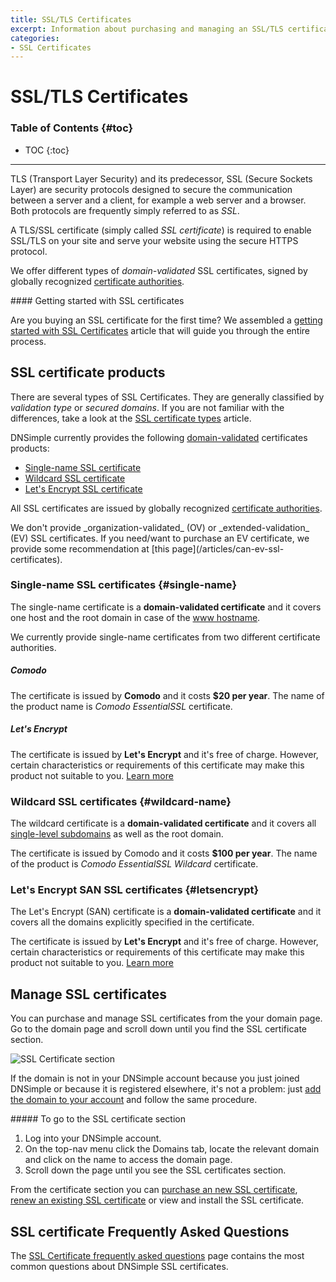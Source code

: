 ```yaml
---
title: SSL/TLS Certificates
excerpt: Information about purchasing and managing an SSL/TLS certificate with DNSimple.
categories:
- SSL Certificates
---
```


# SSL/TLS Certificates

### Table of Contents {#toc}

* TOC
{:toc}

---

TLS (Transport Layer Security) and its predecessor, SSL (Secure Sockets Layer) are security protocols designed to secure the communication between a server and a client, for example a web server and a browser. Both protocols are frequently simply referred to as _SSL_.

A TLS/SSL certificate (simply called _SSL certificate_) is required to enable SSL/TLS on your site and serve your website using the secure HTTPS protocol.

We offer different types of _domain-validated_ SSL certificates, signed by globally recognized [certificate authorities](/articles/ssl-certificate-authorities).

<callout>
#### Getting started with SSL certificates

Are you buying an SSL certificate for the first time? We assembled a [getting started with SSL Certificates](/articles/getting-started-ssl-certificates) article that will guide you through the entire process.
</callout>


## SSL certificate products

There are several types of SSL Certificates. They are generally classified by _validation type_ or _secured domains_. If you are not familiar with the differences, take a look at the [SSL certificate types](/articles/ssl-certificates-types) article.

DNSimple currently provides the following [domain-validated](/articles/ssl-certificates-email-validation) certificates products:

- [Single-name SSL certificate](#single-name)
- [Wildcard SSL certificate](#wildcard-name)
- [Let's Encrypt SSL certificate](#letsencrypt)

All SSL certificates are issued by globally recognized [certificate authorities](/articles/what-ssl-certificate-authorities).

<note>
We don't provide _organization-validated_ (OV) or _extended-validation_ (EV) SSL certificates. If you need/want to purchase an EV certificate, we provide some recommendation at [this page](/articles/can-ev-ssl-certificates).
</note>

### Single-name SSL certificates {#single-name}

The single-name certificate is a **domain-validated certificate** and it covers one host and the root domain in case of the [www hostname](/articles/ssl-certificate-hostname).

We currently provide single-name certificates from two different certificate authorities.

##### Comodo

The certificate is issued by **Comodo** and it costs **$20 per year**. The name of the product name is _Comodo EssentialSSL_ certificate.

##### Let's Encrypt

The certificate is issued by **Let's Encrypt** and it's free of charge. However, certain characteristics or requirements of this certificate may make this product not suitable to you. [Learn more](/articles/letsencrypt#products)

### Wildcard SSL certificates {#wildcard-name}

The wildcard certificate is a **domain-validated certificate** and it covers all [single-level subdomains](/articles/ssl-certificate-hostname) as well as the root domain.

The certificate is issued by Comodo and it costs **$100 per year**. The name of the product is _Comodo EssentialSSL Wildcard_ certificate.

### Let's Encrypt SAN SSL certificates {#letsencrypt}

The Let's Encrypt (SAN) certificate is a **domain-validated certificate** and it covers all the domains explicitly specified in the certificate.

The certificate is issued by **Let's Encrypt** and it's free of charge. However, certain characteristics or requirements of this certificate may make this product not suitable to you. [Learn more](/articles/letsencrypt#products)

## Manage SSL certificates

You can purchase and manage SSL certificates from the your domain page. Go to the domain page and scroll down until you find the SSL certificate section.

![SSL Certificate section](/files/domain-ssl-certificates-section.png)

If the domain is not in your DNSimple account because you just joined DNSimple or because it is registered elsewhere, it's not a problem: just [add the domain to your account](/articles/adding-domain) and follow the same procedure.

<div class="section-steps" markdown="1">
##### To go to the SSL certificate section

1.  Log into your DNSimple account.
1.  On the top-nav menu click the <label>Domains</label> tab, locate the relevant domain and click on the name to access the domain page.
1.  Scroll down the page until you see the <label>SSL certificates</label> section.
</div>

From the certificate section you can [purchase an new SSL certificate](/articles/purchasing-ssl-certificates), [renew an existing SSL certificate](/articles/renewing-ssl-certificate) or view and install the SSL certificate.


## SSL certificate Frequently Asked Questions

The [SSL Certificate frequently asked questions](/articles/faq-ssl-certificates) page contains the most common questions about DNSimple SSL certificates.
